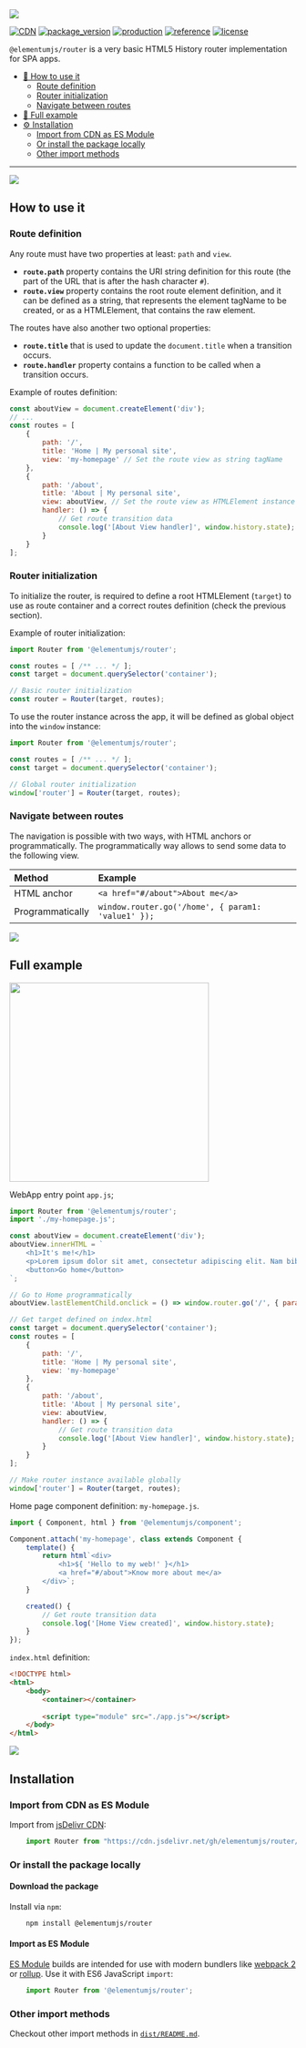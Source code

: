 <img src="https://raw.githubusercontent.com/elementumjs/router/main/assets/header.svg"/>

[![CDN](https://img.shields.io/badge/CDN-jsDelivr-blueviolet)][1]
[![package_version](https://img.shields.io/npm/v/@elementumjs/router)][2]
[![production](https://github.com/elementumjs/router/workflows/production/badge.svg)][3]
[![reference](https://img.shields.io/badge/docs-REFERENCE-blue)][4]
[![license](https://img.shields.io/github/license/elementumjs/router)][5]

`@elementumjs/router` is a very basic HTML5 History router implementation for SPA apps.

- [📝 How to use it][6]
    - [Route definition][7]
    - [Router initialization][8]
    - [Navigate between routes][9]
- [🧪 Full example][10]
- [⚙️ Installation][11]
    - [Import from CDN as ES Module][12]
    - [Or install the package locally][13]
    - [Other import methods][14]

---

<img src="https://raw.githubusercontent.com/elementumjs/router/main/assets/how-to-use-it.svg"/>

## How to use it

### Route definition

Any route must have two properties at least: `path` and `view`.
  * **`route.path`** property contains the URI string definition for this route (the part of the URL that is after the hash character `#`). 
  * **`route.view`** property contains the root route element definition, and it can be defined as a string, that represents the element tagName to be created, or as a HTMLElement, that contains the raw element. 

The routes have also another two optional properties:
  * **`route.title`** that is used to update the `document.title` when a transition occurs. 
  * **`route.handler`** property contains a function to be called when a transition occurs.

Example of routes definition:
```javascript
const aboutView = document.createElement('div');
// ...
const routes = [
    {
        path: '/', 
        title: 'Home | My personal site', 
        view: 'my-homepage' // Set the route view as string tagName
    },
    {
        path: '/about', 
        title: 'About | My personal site', 
        view: aboutView, // Set the route view as HTMLElement instance
        handler: () => {
            // Get route transition data
            console.log('[About View handler]', window.history.state);
        } 
    }
];
```

### Router initialization

To initialize the router, is required to define a root HTMLElement (`target`) to use as route container and a correct routes definition (check the previous section). 

Example of router initialization:
```javascript
import Router from '@elementumjs/router';

const routes = [ /** ... */ ];
const target = document.querySelector('container');

// Basic router initialization
const router = Router(target, routes);
```

To use the router instance across the app, it will be defined as global object into the `window` instance:
```javascript
import Router from '@elementumjs/router';

const routes = [ /** ... */ ];
const target = document.querySelector('container');

// Global router initialization
window['router'] = Router(target, routes);
```

### Navigate between routes

The navigation is possible with two ways, with HTML anchors or programmatically. The programmatically way allows to send some data to the following view.

| Method | Example |
|:---|:---|
| HTML anchor | `<a href="#/about">About me</a>` |
| Programmatically | `window.router.go('/home', { param1: 'value1' });` |


<img src="https://raw.githubusercontent.com/elementumjs/router/main/assets/full-example.svg"/>

## Full example

<img src="https://raw.githubusercontent.com/elementumjs/router/main/assets/demo.gif" width="350"/>

WebApp entry point `app.js`;

```javascript
import Router from '@elementumjs/router';
import './my-homepage.js';

const aboutView = document.createElement('div');
aboutView.innerHTML = `
    <h1>It's me!</h1>
    <p>Lorem ipsum dolor sit amet, consectetur adipiscing elit. Nam bibendum tortor id nisl mollis fermentum. Curabitur nec tellus nisl. Sed placerat aliquet auctor. Pellentesque habitant morbi tristique senectus et netus et malesuada fames ac turpis egestas. Curabitur sed posuere odio.</p>
    <button>Go home</button>
`;

// Go to Home programmatically
aboutView.lastElementChild.onclick = () => window.router.go('/', { param1: 'value1' });

// Get target defined on index.html
const target = document.querySelector('container');
const routes = [
    {
        path: '/', 
        title: 'Home | My personal site', 
        view: 'my-homepage' 
    },
    {
        path: '/about', 
        title: 'About | My personal site', 
        view: aboutView, 
        handler: () => {
            // Get route transition data
            console.log('[About View handler]', window.history.state);
        } 
    }
];

// Make router instance available globally
window['router'] = Router(target, routes);
```

Home page component definition: `my-homepage.js`.

```javascript
import { Component, html } from '@elementumjs/component';

Component.attach('my-homepage', class extends Component {
    template() {
        return html`<div>
            <h1>${ 'Hello to my web!' }</h1>
            <a href="#/about">Know more about me</a>
        </div>`;
    }

    created() {
        // Get route transition data
        console.log('[Home View created]', window.history.state);
    }
});
```

`index.html` definition:

```html
<!DOCTYPE html>
<html>
	<body>
		<container></container>
		
		<script type="module" src="./app.js"></script>
	</body>
</html>
```

<img src="https://raw.githubusercontent.com/elementumjs/router/main/assets/installation.svg"/>

## Installation

### Import from CDN as ES Module

Import from [jsDelivr CDN](https://www.jsdelivr.com/):

```javascript
    import Router from "https://cdn.jsdelivr.net/gh/elementumjs/router/dist/router.esm.js";
```

### Or install the package locally

#### Download the package

Install via `npm`:

```sh
    npm install @elementumjs/router
```

#### Import as ES Module

[ES Module](http://exploringjs.com/es6/ch_modules.html) builds are intended for use with modern bundlers like [webpack 2](https://webpack.js.org) or [rollup](http://rollupjs.org/). Use it with ES6 JavaScript `import`:
  
```javascript
    import Router from '@elementumjs/router';
```

### Other import methods

Checkout other import methods in [`dist/README.md`](./dist/README.md).

[1]: https://cdn.jsdelivr.net/gh/elementumjs/router/dist/router.umd.js

[2]: https://www.npmjs.com/package/@elementumjs/router

[3]: https://github.com/elementumjs/router/actions?query=workflow%3Aproduction

[4]: docs/modules.md

[5]: LICENSE

[6]: #how-to-use-it

[7]: #route-definition

[8]: #router-initialization

[9]: #navigate-betweenrroutes

[10]: #full-example

[11]: #installation

[12]: #import-from-cdn-as-es.module

[13]: #or-install-the-package-locally

[14]: #other-import-methods